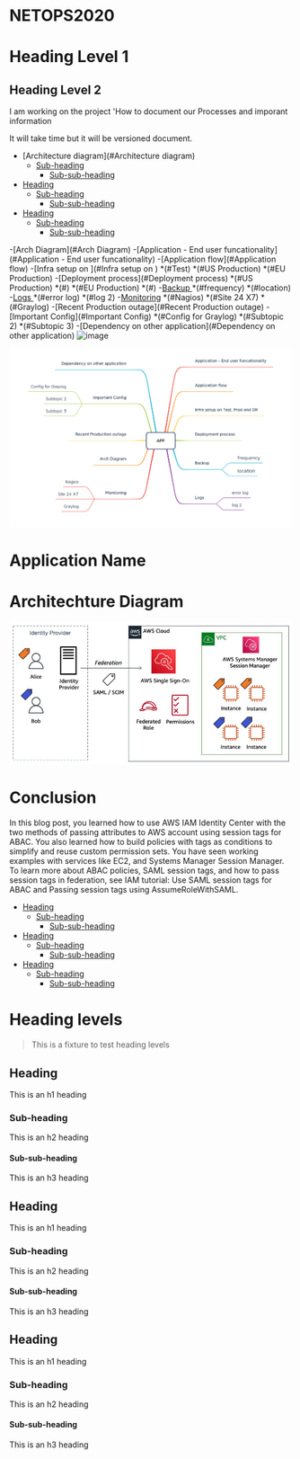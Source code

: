 # NETOPS2020

# Heading Level 1
## Heading Level 2

I am working on the project 'How to document our Processes and imporant information

It will take time but it will be versioned document.

- [Architecture diagram](#Architecture diagram)
  * [Sub-heading](#sub-heading)
    + [Sub-sub-heading](#sub-sub-heading)
- [Heading](#heading-1)
  * [Sub-heading](#sub-heading-1)
    + [Sub-sub-heading](#sub-sub-heading-1)
- [Heading](#heading-2)
  * [Sub-heading](#sub-heading-2)
    + [Sub-sub-heading](#sub-sub-heading-2)

-[Arch Diagram](#Arch Diagram)
-[Application - End user funcationality](#Application - End user funcationality)
-[Application flow](#Application flow)
-[Infra setup on ](#Infra setup on )
*(#Test)
*(#US Production)
*(#EU Production)
-[Deployment process](#Deployment process)
*(#US Production)
*(#)
*(#EU Production)
*(#)
-[Backup ](#Backup )
*(#frequency)
*(#location)
-[Logs ](#Logs )
*(#error log)
*(#log 2)
-[Monitoring](#Monitoring)
*(#Nagios)
*(#Site 24 X7)
*(#Graylog)
-[Recent Production outage](#Recent Production outage)
-[Important Config](#Important Config)
*(#Config for Graylog)
*(#Subtopic 2)
*(#Subtopic 3)
-[Dependency on other application](#Dependency on other application)
![image](https://user-images.githubusercontent.com/90484099/199155891-e50e1b5c-86d1-4942-a94a-9566f630760b.png)


  ![Mindmap](Product-Documentation.png)


# Application Name
# Architechture Diagram

  ![Okta](Okta-1.jpg)


# Conclusion
In this blog post, you learned how to use AWS IAM Identity Center with the two methods of passing attributes to AWS account using session tags for ABAC. You also learned how to build policies with tags as conditions to simplify and reuse custom permission sets. You have seen working examples with services like EC2, and Systems Manager Session Manager. To learn more about ABAC policies, SAML session tags, and how to pass session tags in federation, see IAM tutorial: Use SAML session tags for ABAC and Passing session tags using AssumeRoleWithSAML.

- [Heading](#heading)
  * [Sub-heading](#sub-heading)
    + [Sub-sub-heading](#sub-sub-heading)
- [Heading](#heading-1)
  * [Sub-heading](#sub-heading-1)
    + [Sub-sub-heading](#sub-sub-heading-1)
- [Heading](#heading-2)
  * [Sub-heading](#sub-heading-2)
    + [Sub-sub-heading](#sub-sub-heading-2)


# Heading levels

> This is a fixture to test heading levels

<!-- toc -->

## Heading

This is an h1 heading

### Sub-heading

This is an h2 heading

#### Sub-sub-heading

This is an h3 heading

## Heading

This is an h1 heading

### Sub-heading

This is an h2 heading

#### Sub-sub-heading

This is an h3 heading

## Heading

This is an h1 heading

### Sub-heading

This is an h2 heading

#### Sub-sub-heading

This is an h3 heading
